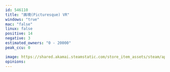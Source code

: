 ```yaml
---
id: 546110
title: "画境(Picturesque) VR"
windows: "true"
mac: "false"
linux: false
positive: 14
negative: 3
estimated_owners: "0 - 20000"
peak_ccu: 0

image: https://shared.akamai.steamstatic.com/store_item_assets/steam/apps/546110/header.jpg?t=1509750624
opinions:
---
```

